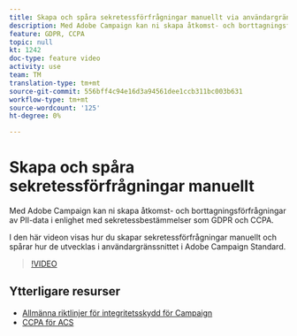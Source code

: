 ```yaml
---
title: Skapa och spåra sekretessförfrågningar manuellt via användargränssnittet i Adobe Campaign
description: Med Adobe Campaign kan ni skapa åtkomst- och borttagningsförfrågningar av PII-data i enlighet med sekretessbestämmelser som GDPR och CCPA. I den här videon visas hur du skapar sekretessförfrågningar manuellt och spårar hur de utvecklas i användargränssnittet i Adobe Campaign Standard.
feature: GDPR, CCPA
topic: null
kt: 1242
doc-type: feature video
activity: use
team: TM
translation-type: tm+mt
source-git-commit: 556bff4c94e16d3a94561dee1ccb311bc003b631
workflow-type: tm+mt
source-wordcount: '125'
ht-degree: 0%

---
```



# Skapa och spåra sekretessförfrågningar manuellt

Med Adobe Campaign kan ni skapa åtkomst- och borttagningsförfrågningar av PII-data i enlighet med sekretessbestämmelser som GDPR och CCPA.

I den här videon visas hur du skapar sekretessförfrågningar manuellt och spårar hur de utvecklas i användargränssnittet i Adobe Campaign Standard.

>[!VIDEO](https://video.tv.adobe.com/v/29235?quality=12)

## Ytterligare resurser

* [Allmänna riktlinjer för integritetsskydd för Campaign](https://helpx.adobe.com/campaign/kb/campaign-privacy-overview.html)
* [CCPA för ACS](https://helpx.adobe.com/campaign/kb/acs-privacy.html#ccpa)
